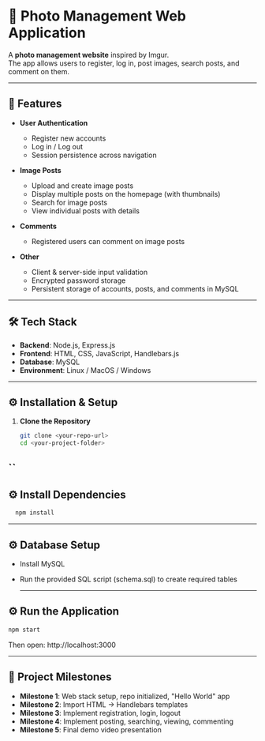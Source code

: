 # 📸 Photo Management Web Application

A **photo management website** inspired by Imgur.  
The app allows users to register, log in, post images, search posts, and comment on them.

---

## 🚀 Features

- **User Authentication**
  - Register new accounts
  - Log in / Log out
  - Session persistence across navigation

- **Image Posts**
  - Upload and create image posts
  - Display multiple posts on the homepage (with thumbnails)
  - Search for image posts
  - View individual posts with details

- **Comments**
  - Registered users can comment on image posts

- **Other**
  - Client & server-side input validation
  - Encrypted password storage
  - Persistent storage of accounts, posts, and comments in MySQL

---

## 🛠️ Tech Stack

- **Backend**: Node.js, Express.js  
- **Frontend**: HTML, CSS, JavaScript, Handlebars.js  
- **Database**: MySQL  
- **Environment**: Linux / MacOS / Windows  

---

## ⚙️ Installation & Setup

1. **Clone the Repository**
   ```bash
   git clone <your-repo-url>
   cd <your-project-folder>
  ``
   ---

## ⚙️ Install Dependencies
```bash
  npm install

```
   ---

## ⚙️ Database Setup
- Install MySQL
- Run the provided SQL script (schema.sql) to create required tables

   ---

## ⚙️ Run the Application
```bash
npm start
```
Then open: http://localhost:3000

   ---

## 📅 Project Milestones

- **Milestone 1**: Web stack setup, repo initialized, "Hello World" app
- **Milestone 2**: Import HTML → Handlebars templates
- **Milestone 3**: Implement registration, login, logout
- **Milestone 4**: Implement posting, searching, viewing, commenting
- **Milestone 5**: Final demo video presentation
